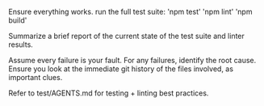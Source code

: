 Ensure everything works. run the full test suite: 
'npm test'
'npm lint'
'npm build'

Summarize a brief report of the current state of the test suite and linter results.

Assume every failure is your fault. For any failures, identify the root cause. Ensure you look at the immediate git history of the files involved, as important clues.

Refer to test/AGENTS.md for testing + linting best practices.